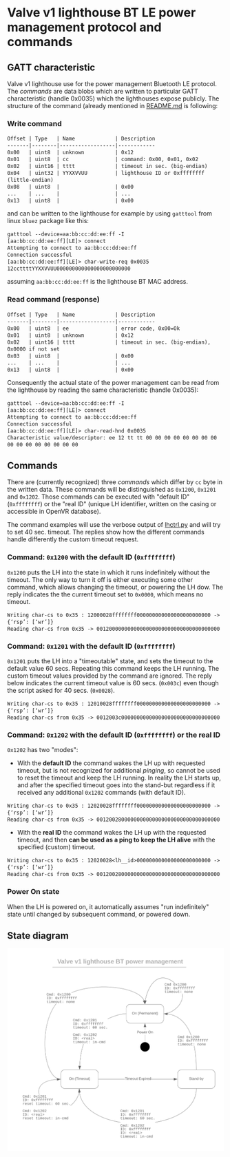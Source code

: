 # Valve v1 lighthouse BT LE power management protocol and commands

## GATT characteristic

Valve v1 lighthouse use for the power management Bluetooth LE protocol. The _commands_ are data blobs which are written to particular GATT characteristic (handle 0x0035) which the lighthouses expose publicly. The structure of the command (already mentioned in [README.md](/README.md) is following:

### Write command

```
Offset | Type   | Name             | Description
-------|--------|------------------|------------
0x00   | uint8  | unknown          | 0x12
0x01   | uint8  | cc               | command: 0x00, 0x01, 0x02
0x02   | uint16 | tttt             | timeout in sec. (big-endian)
0x04   | uint32 | YYXXVVUU         | lighthouse ID or 0xffffffff (little-endian)
0x08   | uint8  |                  | 0x00
...    | ...    |                  | ...
0x13   | uint8  |                  | 0x00
```
and can be written to the lighthouse for example by using `gatttool` from linux `bluez` package like this:
```
gatttool --device=aa:bb:cc:dd:ee:ff -I
[aa:bb:cc:dd:ee:ff][LE]> connect
Attempting to connect to aa:bb:cc:dd:ee:ff
Connection successful
[aa:bb:cc:dd:ee:ff][LE]> char-write-req 0x0035 12ccttttYYXXVVUU000000000000000000000000
```
assuming `aa:bb:cc:dd:ee:ff` is the lighthouse BT MAC address.

### Read command (response)

```
Offset | Type   | Name             | Description
-------|--------|------------------|------------
0x00   | uint8  | ee               | error code, 0x00=Ok
0x01   | uint8  | unknown          | 0x12
0x02   | uint16 | tttt             | timeout in sec. (big-endian), 0x0000 if not set
0x03   | uint8  |                  | 0x00
...    | ...    |                  | ...
0x13   | uint8  |                  | 0x00
```
Consequently the actual state of the power management can be read from the lighthouse by reading the same characteristic (handle 0x0035):
```
gatttool --device=aa:bb:cc:dd:ee:ff -I
[aa:bb:cc:dd:ee:ff][LE]> connect
Attempting to connect to aa:bb:cc:dd:ee:ff
Connection successful
[aa:bb:cc:dd:ee:ff][LE]> char-read-hnd 0x0035
Characteristic value/descriptor: ee 12 tt tt 00 00 00 00 00 00 00 00 00 00 00 00 00 00 00 00
```

## Commands

There are (currently recognized) three _commands_ which differ by `cc` byte in the written data. These commands will be distinguished as `0x1200`, `0x1201` and `0x1202`. Those commands can be executed with "default ID" (`0xffffffff`) or the "real ID" (unique LH identifier, written on the casing or accessible in OpenVR database).

The command examples will use the verbose output of [lhctrl.py](/lhctrl.py) and will try to set 40 sec. timeout. The replies show how the different commands handle differently the custom timeout request.

### Command: `0x1200` with the default ID (`0xffffffff`)

`0x1200` puts the LH into the state in which it runs indefinitely without the timeout. The only way to turn it off is either executing some other command, which allows changing the timeout, or powering the LH dow. The reply indicates the the current timeout set to `0x0000`, which means no timeout.
```
Writing char-cs to 0x35 : 12000028ffffffff000000000000000000000000 -> {‘rsp’: [‘wr’]}
Reading char-cs from 0x35 -> 0012000000000000000000000000000000000000
```

### Command: `0x1201` with the default ID (`0xffffffff`)

`0x1201` puts the LH into a "timeoutable" state, and sets the timeout to the default value 60 secs. Repeating this command keeps the LH running. The custom timeout values provided by the command are ignored. The reply below indicates the current timeout value is 60 secs. (`0x003c`) even though the script asked for 40 secs. (`0x0028`).
```
Writing char-cs to 0x35 : 12010028ffffffff000000000000000000000000 -> {‘rsp’: [‘wr’]}
Reading char-cs from 0x35 -> 0012003c00000000000000000000000000000000
```

### Command: `0x1202` with the default ID (`0xffffffff`) or the real ID

`0x1202` has two "modes":

* With the **default ID** the command wakes the LH up with requested timeout, but is not recognized for additional _pinging_, so cannot be used to reset the timeout and keep the LH running. In reality the LH starts up, and after the specified timeout goes into the stand-but regardless if it received any additional `0x1202` commands (with default ID).
```
Writing char-cs to 0x35 : 12020028ffffffff000000000000000000000000 -> {‘rsp’: [‘wr’]}
Reading char-cs from 0x35 -> 0012002800000000000000000000000000000000
```

* With the **real ID** the command wakes the LH up with the requested timeout, and then **can be used as a ping to keep the LH alive** with the specified (custom) timeout.
```
Writing char-cs to 0x35 : 12020028<lh__id>000000000000000000000000 -> {‘rsp’: [‘wr’]}
Reading char-cs from 0x35 -> 0012002800000000000000000000000000000000
```

### Power On state

When the LH is powered on, it automatically assumes "run indefinitely" state until changed by subsequent command, or powered down.

## State diagram

![LH v1 power management state diagram](images/LH%20v1%20BT%20power%20management.svg)
